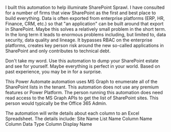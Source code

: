 I built this automation to help illuminate SharePoint Sprawl. I have consulted for a number of firms that view SharePoint as the first and best place to build everything. Data is often exported from enterprise platforms (ERP, HR, Finance, CRM, etc.) so that "an application" can be built around that export in SharePoint. Maybe this solves a relatively small problem in the short term. In the long term it leads to enormous problems including, but limited to, data security, data quality and lineage. It bypasses RBAC on the enterprise platforms, creates key person risk around the new so-called applications in SharePoint and only contributes to technical debt. 

Don't take my word. Use this automation to dump your SharePoint estate and see for yourself. Maybe everything is perfect in your world. Based on past experience, you may be in for a surprise. 

This Power Automate automation uses MS Graph to enumerate all of the SharePoint lists in the tenant. This automation does not use any premium features or Power Platform. The person running this automation does need read access to the MS Graph APIs to get the list of SharePoint sites. This person would typically be the Office 365 Admin. 

The automation will write details about each column to an Excel Spreadsheet. The details include: 
Site Name
List Name
Column Name
Column Data Type
Column Display Name
